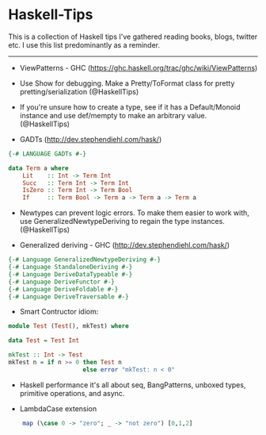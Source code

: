 Haskell-Tips 
============

This is a collection of Haskell tips I've gathered reading books, blogs, twitter etc. 
I use this list predominantly as a reminder.

___

* ViewPatterns - GHC (https://ghc.haskell.org/trac/ghc/wiki/ViewPatterns)

* Use Show for debugging. Make a Pretty/ToFormat class for pretty pretting/serialization (@HaskellTips)

* If you're unsure how to create a type, see if it has a Default/Monoid instance and use def/mempty to make an arbitrary value. (@HaskellTips)

* GADTs (http://dev.stephendiehl.com/hask/)

```haskell
{-# LANGUAGE GADTs #-}

data Term a where
    Lit    :: Int -> Term Int
    Succ   :: Term Int -> Term Int
    IsZero :: Term Int -> Term Bool 
    If     :: Term Bool -> Term a -> Term a -> Term a
```

* Newtypes can prevent logic errors. To make them easier to work with, use GeneralizedNewtypeDeriving to regain the type instances. (@HaskellTips)

* Generalized deriving - GHC (http://dev.stephendiehl.com/hask/)

```haskell
{-# Language GeneralizedNewtypeDeriving #-}
{-# Language StandaloneDeriving #-}
{-# Language DeriveDataTypeable #-}
{-# Language DeriveFunctor #-}
{-# Language DeriveFoldable #-}
{-# Language DeriveTraversable #-}
```

* Smart Contructor idiom: 

```haskell
module Test (Test(), mkTest) where

data Test = Test Int

mkTest :: Int -> Test
mkTest n = if n >= 0 then Test n 
                     else error "mkTest: n < 0"
```

* Haskell performance it's all about seq, BangPatterns, unboxed types, primitive operations, and async.

* LambdaCase extension

```haskell
    map (\case 0 -> "zero"; _ -> "not zero") [0,1,2]
```

